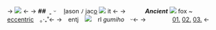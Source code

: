 -> ![](https://media.discordapp.net/attachments/852294159770451991/1092904000891912192/IMG_6904.jpg) <-
-> ***##***⠀  ͈ ᵕ ⠀  [I]()ason ﾉ jac[o]()  ![](https://mikejima.crd.co/assets/images/shadow/d94c1b6f_original.gif?v=03449813) it <-
-> ⠀⠀⠀⠀***Ancient*** ![](https://mikejima.crd.co/assets/images/shadow/241ab180_original.gif?v=03449813)  fox  *~* [eccentric](https://www.mayoclinic.org/diseases-conditions/schizophrenia/symptoms-causes/syc-20354443)⠀ ｡‧₊˚<-
-> ⠀entj ⠀![](https://mikejima.crd.co/assets/images/shadow/b7b41ed3_original.gif?v=03449813)⠀  rl *gumiho*  ⠀ᵕ<-
->⠀⠀⠀⠀⠀⠀[01.](https://dmmd.fandom.com/wiki/Koujaku) [02.](https://nucarnival.com/Characters/Kuya/) [03.](https://ainokusabi.fandom.com/wiki/Iason_Mink)
<-